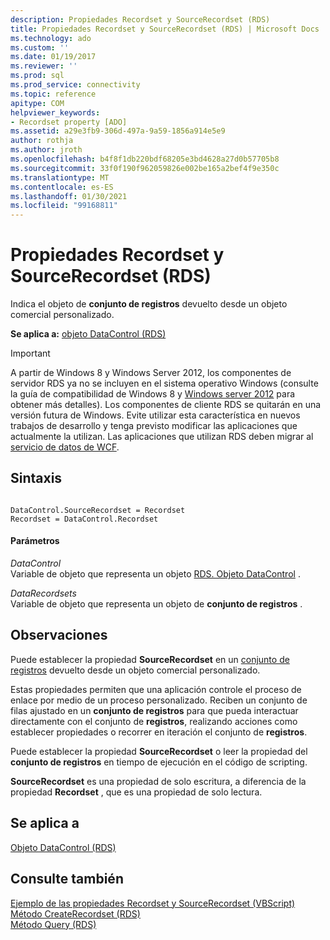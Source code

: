 ```yaml
---
description: Propiedades Recordset y SourceRecordset (RDS)
title: Propiedades Recordset y SourceRecordset (RDS) | Microsoft Docs
ms.technology: ado
ms.custom: ''
ms.date: 01/19/2017
ms.reviewer: ''
ms.prod: sql
ms.prod_service: connectivity
ms.topic: reference
apitype: COM
helpviewer_keywords:
- Recordset property [ADO]
ms.assetid: a29e3fb9-306d-497a-9a59-1856a914e5e9
author: rothja
ms.author: jroth
ms.openlocfilehash: b4f8f1db220bdf68205e3bd4628a27d0b57705b8
ms.sourcegitcommit: 33f0f190f962059826e002be165a2bef4f9e350c
ms.translationtype: MT
ms.contentlocale: es-ES
ms.lasthandoff: 01/30/2021
ms.locfileid: "99168811"
---
```

# <a name="recordset-sourcerecordset-properties-rds"></a>Propiedades Recordset y SourceRecordset (RDS)
Indica el objeto de **conjunto de registros** devuelto desde un objeto comercial personalizado.  
  
 **Se aplica a:** [objeto DataControl (RDS)](./datacontrol-object-rds.md)  
  
> [!IMPORTANT]
>  A partir de Windows 8 y Windows Server 2012, los componentes de servidor RDS ya no se incluyen en el sistema operativo Windows (consulte la guía de compatibilidad de Windows 8 y [Windows server 2012](https://www.microsoft.com/download/details.aspx?id=27416) para obtener más detalles). Los componentes de cliente RDS se quitarán en una versión futura de Windows. Evite utilizar esta característica en nuevos trabajos de desarrollo y tenga previsto modificar las aplicaciones que actualmente la utilizan. Las aplicaciones que utilizan RDS deben migrar al [servicio de datos de WCF](/dotnet/framework/wcf/).  
  
## <a name="syntax"></a>Sintaxis  
  
```  
  
DataControl.SourceRecordset = Recordset  
Recordset = DataControl.Recordset   
```  
  
#### <a name="parameters"></a>Parámetros  
 *DataControl*  
 Variable de objeto que representa un objeto [RDS. Objeto DataControl](./datacontrol-object-rds.md) .  
  
 *DataRecordsets*  
 Variable de objeto que representa un objeto de **conjunto de registros** .  
  
## <a name="remarks"></a>Observaciones  
 Puede establecer la propiedad **SourceRecordset** en un [conjunto de registros](../ado-api/recordset-object-ado.md) devuelto desde un objeto comercial personalizado.  
  
 Estas propiedades permiten que una aplicación controle el proceso de enlace por medio de un proceso personalizado. Reciben un conjunto de filas ajustado en un **conjunto de registros** para que pueda interactuar directamente con el conjunto de **registros**, realizando acciones como establecer propiedades o recorrer en iteración el conjunto de **registros**.  
  
 Puede establecer la propiedad **SourceRecordset** o leer la propiedad del **conjunto de registros** en tiempo de ejecución en el código de scripting.  
  
 **SourceRecordset** es una propiedad de solo escritura, a diferencia de la propiedad **Recordset** , que es una propiedad de solo lectura.  
  
## <a name="applies-to"></a>Se aplica a  
 [Objeto DataControl (RDS)](./datacontrol-object-rds.md)  
  
## <a name="see-also"></a>Consulte también  
 [Ejemplo de las propiedades Recordset y SourceRecordset (VBScript)](./recordset-and-sourcerecordset-properties-example-vbscript.md)   
 [Método CreateRecordset (RDS)](./createrecordset-method-rds.md)   
 [Método Query (RDS)](./query-method-rds.md)